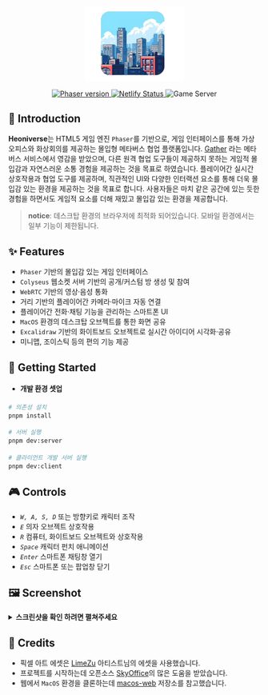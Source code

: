 <p align='center'>
  <img src='./.docs/logo.png' alt="logo" width='200' />
</p>

<p align="center">
  <a href="https://phaser.io/">
      <img src="https://img.shields.io/github/package-json/dependency-version/Heonys/heoniverse/phaser?filename=apps%2Fclient%2Fpackage.json" alt="Phaser version">
  </a>
    <a href="https://heoniverse.netlify.app">
        <img src="https://img.shields.io/netlify/801f271f-66aa-4895-bc56-df75ee7124fa" alt="Netlify Status">
    </a>
    <a>
        <img src="https://img.shields.io/website?url=https%3A%2F%2F158-247-233-164.colyseus.dev%2Fcolyseus&label=game%20server" alt="Game Server">
    </a>
</p>

<div align="center">

</div>

## 🚀 Introduction

**Heoniverse**는 HTML5 게임 엔진 `Phaser`를 기반으로, 게임 인터페이스를 통해 가상 오피스와 화상회의를 제공하는 몰입형 메타버스 협업 플랫폼입니다. [Gather](https://www.gather.town) 라는 메타버스 서비스에서 영감을 받았으며, 다른 원격 협업 도구들이 제공하지 못하는 게임적 몰입감과 자연스러운 소통 경험을 제공하는 것을 목표로 하였습니다. 플레이어간 실시간 상호작용과 협업 도구를 제공하며, 직관적인 UI와 다양한 인터랙션 요소를 통해 더욱 몰입감 있는 환경을 제공하는 것을 목표로 합니다. 사용자들은 마치 같은 공간에 있는 듯한 경험을 하면서도 게임적 요소를 더해 재밌고 몰입감 있는 환경을 제공합니다.

> **notice**: 데스크탑 환경의 브라우저에 최적화 되어있습니다. 모바일 환경에서는 일부 기능이 제한됩니다.



## ✨ Features
- `Phaser` 기반의 몰입감 있는 게임 인터페이스 
- `Colyseus` 웹소켓 서버 기반의 공개/커스텀 방 생성 및 참여
- `WebRTC` 기반의 영상·음성 통화 
- 거리 기반의 플레이어간 카메라·마이크 자동 연결 
- 플레이어간 전화·채팅 기능을 관리하는 스마트폰 UI
- `MacOS` 환경의 데스크탑 오브젝트를 통한 화면 공유
- `Excalidraw` 기반의 화이트보드 오브젝트로 실시간 아이디어 시각화·공유
- 미니맵, 조이스틱 등의 편의 기능 제공 


## 🎉 Getting Started

- #### 개발 환경 셋업
```sh
# 의존성 설치
pnpm install

# 서버 실행
pnpm dev:server

# 클라이언트 개발 서버 실행 
pnpm dev:client
```

## 🎮 Controls
- *`W, A, S, D`* 또는 방향키로 캐릭터 조작
- *`E`* 의자 오브젝트 상호작용 
- *`R`* 컴퓨터, 화이트보드 오브젝트와 상호작용
- *`Space`* 캐릭터 펀치 애니메이션
- *`Enter`* 스마트폰 채팅창 열기
- *`Esc`* 스마트폰 또는 팝업창 닫기

## 🖼️ Screenshot 

<details>
<summary>
  <strong>스크린샷을 확인 하려면 펼쳐주세요</strong>
</summary>

![Main Menu][main-screenshot]
![Select Custom Room][select-custom-room-screenshot]
![In-Game][in-game-screenshot]
![Distance Based Chat][distance-based-cat-screenshot]
![Multiple Chat][multiple-chat-screenshot]
![Direct Chat][direct-chat-screenshot]
![Computer Object][computer-screenshot]
![Whiteboard Object][whiteboard-screenshot]

</details>

## 🙏 Credits

- 픽셀 아트 에셋은 [LimeZu](https://limezu.itch.io) 아티스트님의 에셋을 사용했습니다. 
- 프로젝트를 시작하는데 오픈소스 [SkyOffice](https://github.com/kevinshen56714/SkyOffice)의 많은 도움을 받았습니다. 
- 웹에서 `MacOS` 환경을 클론하는데 [macos-web](https://github.com/puruvj/macos-web) 저장소를 참고했습니다. 



<!-- Markdown links and Images -->

[main-screenshot]: ./.docs/mainmenu.png
[select-custom-room-screenshot]: ./.docs/select-customroom.png
[in-game-screenshot]: ./.docs/in-game.png
[distance-based-cat-screenshot]: ./.docs/distance-based-chat.png
[multiple-chat-screenshot]: ./.docs/multiple-chat.png
[direct-chat-screenshot]: ./.docs/direct-chat.png
[computer-screenshot]: ./.docs/computer-object.png
[whiteboard-screenshot]: ./.docs/whiteboard-object.png






